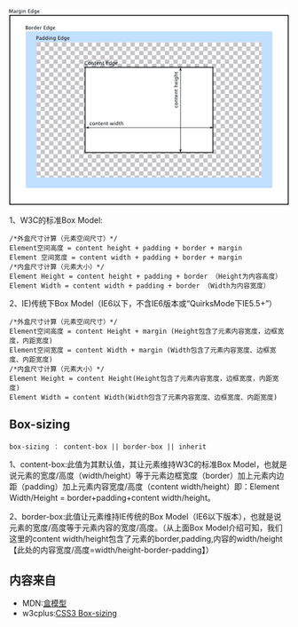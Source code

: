 
![boxmodel](../images/属性/boxmodel.png)

1、W3C的标准Box Model:
```
/*外盒尺寸计算（元素空间尺寸）*/
Element空间高度 = content height + padding + border + margin
Element 空间宽度 = content width + padding + border + margin
/*内盒尺寸计算（元素大小）*/
Element Height = content height + padding + border （Height为内容高度）
Element Width = content width + padding + border （Width为内容宽度）
```
2、IE)传统下Box Model（IE6以下，不含IE6版本或“QuirksMode下IE5.5+”）
```
/*外盒尺寸计算（元素空间尺寸）*/
Element空间高度 = content Height + margin (Height包含了元素内容宽度，边框宽度，内距宽度)
Element空间宽度 = content Width + margin (Width包含了元素内容宽度、边框宽度、内距宽度)
/*内盒尺寸计算（元素大小）*/
Element Height = content Height(Height包含了元素内容宽度，边框宽度，内距宽度)
Element Width = content Width(Width包含了元素内容宽度、边框宽度、内距宽度)
```
## Box-sizing
```
box-sizing ： content-box || border-box || inherit
```
1、content-box:此值为其默认值，其让元素维持W3C的标准Box Model，也就是说元素的宽度/高度（width/height）等于元素边框宽度（border）加上元素内边距（padding）加上元素内容宽度/高度（content width/height）即：Element Width/Height = border+padding+content width/height。

2、border-box:此值让元素维持IE传统的Box Model（IE6以下版本），也就是说元素的宽度/高度等于元素内容的宽度/高度。（从上面Box Model介绍可知，我们这里的content width/height包含了元素的border,padding,内容的width/height【此处的内容宽度/高度=width/height-border-padding】）

## 内容来自
* MDN:[盒模型](https://developer.mozilla.org/zh-CN/docs/Web/CSS/CSS_Box_Model/Introduction_to_the_CSS_box_model)
* w3cplus:[CSS3 Box-sizing](https://www.w3cplus.com/content/css3-box-sizing)
